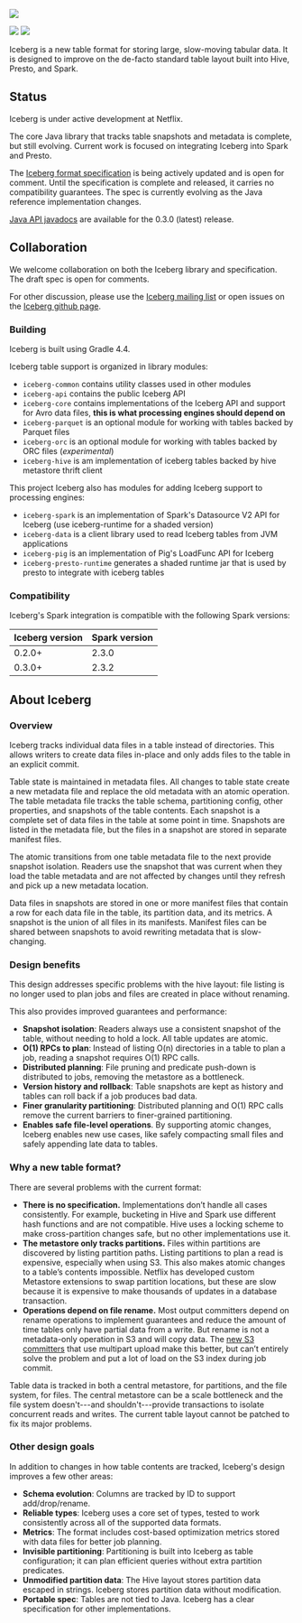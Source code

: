 ![](images/Iceberg-logo.png)

[![](https://travis-ci.org/Netflix/iceberg.svg?branch=master)](https://travis-ci.org/Netflix/iceberg/branches)
[![](https://jitpack.io/v/Netflix/iceberg.svg)](https://jitpack.io/#Netflix/iceberg)

Iceberg is a new table format for storing large, slow-moving tabular data. It is designed to improve on the de-facto standard table layout built into Hive, Presto, and Spark.


## Status

Iceberg is under active development at Netflix.

The core Java library that tracks table snapshots and metadata is complete, but still evolving. Current work is focused on integrating Iceberg into Spark and Presto.

The [Iceberg format specification][iceberg-spec] is being actively updated and is open for comment. Until the specification is complete and released, it carries no compatibility guarantees. The spec is currently evolving as the Java reference implementation changes.

[Java API javadocs][iceberg-javadocs] are available for the 0.3.0 (latest) release.

[iceberg-javadocs]: https://netflix.github.io/iceberg/current/javadoc/index.html?com/netflix/iceberg/package-summary.html
[iceberg-spec]: https://docs.google.com/document/d/1Q-zL5lSCle6NEEdyfiYsXYzX_Q8Qf0ctMyGBKslOswA/edit?usp=sharing 


## Collaboration

We welcome collaboration on both the Iceberg library and specification. The draft spec is open for comments.

For other discussion, please use the [Iceberg mailing list][iceberg-devel] or open issues on the [Iceberg github page][iceberg-github].

[iceberg-github]: https://github.com/Netflix/iceberg
[iceberg-devel]: https://groups.google.com/forum/#!forum/iceberg-devel


### Building

Iceberg is built using Gradle 4.4.

Iceberg table support is organized in library modules:

* `iceberg-common` contains utility classes used in other modules
* `iceberg-api` contains the public Iceberg API
* `iceberg-core` contains implementations of the Iceberg API and support for Avro data files, **this is what processing engines should depend on**
* `iceberg-parquet` is an optional module for working with tables backed by Parquet files
* `iceberg-orc` is an optional module for working with tables backed by ORC files (*experimental*)
* `iceberg-hive` is am implementation of iceberg tables backed by hive metastore thrift client

This project Iceberg also has modules for adding Iceberg support to processing engines:

* `iceberg-spark` is an implementation of Spark's Datasource V2 API for Iceberg (use iceberg-runtime for a shaded version)
* `iceberg-data` is a client library used to read Iceberg tables from JVM applications
* `iceberg-pig` is an implementation of Pig's LoadFunc API for Iceberg
* `iceberg-presto-runtime` generates a shaded runtime jar that is used by presto to integrate with iceberg tables

### Compatibility

Iceberg's Spark integration is compatible with the following Spark versions:

| Iceberg version | Spark version |
| --------------- | ------------- |
| 0.2.0+          | 2.3.0         |
| 0.3.0+          | 2.3.2         |


## About Iceberg

### Overview

Iceberg tracks individual data files in a table instead of directories. This allows writers to create data files in-place and only adds files to the table in an explicit commit.

Table state is maintained in metadata files. All changes to table state create a new metadata file and replace the old metadata with an atomic operation. The table metadata file tracks the table schema, partitioning config, other properties, and snapshots of the table contents. Each snapshot is a complete set of data files in the table at some point in time. Snapshots are listed in the metadata file, but the files in a snapshot are stored in separate manifest files.

The atomic transitions from one table metadata file to the next provide snapshot isolation. Readers use the snapshot that was current when they load the table metadata and are not affected by changes until they refresh and pick up a new metadata location.

Data files in snapshots are stored in one or more manifest files that contain a row for each data file in the table, its partition data, and its metrics. A snapshot is the union of all files in its manifests. Manifest files can be shared between snapshots to avoid rewriting metadata that is slow-changing.


### Design benefits

This design addresses specific problems with the hive layout: file listing is no longer used to plan jobs and files are created in place without renaming.

This also provides improved guarantees and performance:

* **Snapshot isolation**: Readers always use a consistent snapshot of the table, without needing to hold a lock. All table updates are atomic.
* **O(1) RPCs to plan**: Instead of listing O(n) directories in a table to plan a job, reading a snapshot requires O(1) RPC calls.
* **Distributed planning**: File pruning and predicate push-down is distributed to jobs, removing the metastore as a bottleneck.
* **Version history and rollback**: Table snapshots are kept as history and tables can roll back if a job produces bad data.
* **Finer granularity partitioning**: Distributed planning and O(1) RPC calls remove the current barriers to finer-grained partitioning.
* **Enables safe file-level operations**. By supporting atomic changes, Iceberg enables new use cases, like safely compacting small files and safely appending late data to tables.


### Why a new table format?

There are several problems with the current format:

* **There is no specification.** Implementations don’t handle all cases consistently. For example, bucketing in Hive and Spark use different hash functions and are not compatible. Hive uses a locking scheme to make cross-partition changes safe, but no other implementations use it.
* **The metastore only tracks partitions.** Files within partitions are discovered by listing partition paths. Listing partitions to plan a read is expensive, especially when using S3. This also makes atomic changes to a table’s contents impossible. Netflix has developed custom Metastore extensions to swap partition locations, but these are slow because it is expensive to make thousands of updates in a database transaction.
* **Operations depend on file rename.** Most output committers depend on rename operations to implement guarantees and reduce the amount of time tables only have partial data from a write. But rename is not a metadata-only operation in S3 and will copy data. The [new S3 committers][HADOOP-13786] that use multipart upload make this better, but can’t entirely solve the problem and put a lot of load on the S3 index during job commit.

Table data is tracked in both a central metastore, for partitions, and the file system, for files. The central metastore can be a scale bottleneck and the file system doesn't---and shouldn't---provide transactions to isolate concurrent reads and writes. The current table layout cannot be patched to fix its major problems.

[HADOOP-13786]: https://issues.apache.org/jira/browse/HADOOP-13786


### Other design goals

In addition to changes in how table contents are tracked, Iceberg's design improves a few other areas:

* **Schema evolution**: Columns are tracked by ID to support add/drop/rename.
* **Reliable types**: Iceberg uses a core set of types, tested to work consistently across all of the supported data formats.
* **Metrics**: The format includes cost-based optimization metrics stored with data files for better job planning.
* **Invisible partitioning**: Partitioning is built into Iceberg as table configuration; it can plan efficient queries without extra partition predicates.
* **Unmodified partition data**: The Hive layout stores partition data escaped in strings. Iceberg stores partition data without modification.
* **Portable spec**: Tables are not tied to Java. Iceberg has a clear specification for other implementations.


